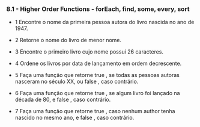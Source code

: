 
### 8.1 - Higher Order Functions - forEach, find, some, every, sort

- 1 Encontre o nome da primeira pessoa autora do livro nascida no ano de 1947.

- 2 Retorne o nome do livro de menor nome.

- 3 Encontre o primeiro livro cujo nome possui 26 caracteres.

- 4 Ordene os livros por data de lançamento em ordem decrescente.

- 5 Faça uma função que retorne true , se todas as pessoas autoras nasceram no século XX, ou false , caso contrário.

- 6 Faça uma função que retorne true , se algum livro foi lançado na década de 80, e false , caso contrário.

- 7 Faça uma função que retorne true , caso nenhum author tenha nascido no mesmo ano, e false , caso contrário.

